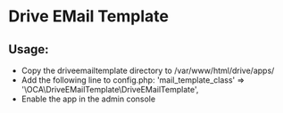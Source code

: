 # Drive EMail Template
## Usage:
* Copy the driveemailtemplate directory to /var/www/html/drive/apps/
* Add the following line to config.php:
  'mail_template_class' => '\OCA\DriveEMailTemplate\DriveEMailTemplate',
* Enable the app in the admin console